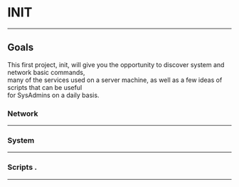 # INIT

-------------------------------------------------
## Goals

This first project, init, will give you the opportunity to discover system and network basic commands,   
many of the services used on a server machine, as well as a few ideas of scripts that can be useful   
for SysAdmins on a daily basis.

### Network

-------------------------------------------------


### System
-------------------------------------------------
### Scripts . 
-------------------------------------------------
